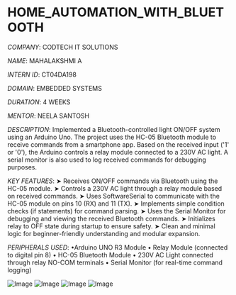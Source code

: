 # HOME_AUTOMATION_WITH_BLUETOOTH

*COMPANY*: CODTECH IT SOLUTIONS

*NAME*: MAHALAKSHMI A

*INTERN ID*: CT04DA198

*DOMAIN*: EMBEDDED SYSTEMS

*DURATION*: 4 WEEKS

*MENTOR*: NEELA SANTOSH

*DESCRIPTION*: Implemented a Bluetooth-controlled light ON/OFF system using an Arduino Uno. The project uses the HC-05 Bluetooth module to receive commands from a smartphone app. Based on the received input ('1' or '0'), the Arduino controls a relay module connected to a 230V AC light. A serial monitor is also used to log received commands for debugging purposes.

*KEY FEATURES*:
   ➤ Receives ON/OFF commands via Bluetooth using the HC-05 module.
   ➤ Controls a 230V AC light through a relay module based on received commands.
   ➤ Uses SoftwareSerial to communicate with the HC-05 module on pins 10 (RX) and 11 (TX).
   ➤ Implements simple condition checks (if statements) for command parsing.
   ➤ Uses the Serial Monitor for debugging and viewing the received Bluetooth commands.
   ➤ Initializes relay to OFF state during startup to ensure safety.
   ➤ Clean and minimal logic for beginner-friendly understanding and modular expansion.

*PERIPHERALS USED*:
  •Arduino UNO R3 Module
  • Relay Module (connected to digital pin 8)
  • HC-05 Bluetooth Module
  • 230V AC Light connected through relay NO-COM terminals
  • Serial Monitor (for real-time command logging)

![Image](https://github.com/user-attachments/assets/73ebfc97-bd63-433e-bf36-e39aef5ad2bc)
![Image](https://github.com/user-attachments/assets/be31e44a-1331-476b-ac76-67887d5cfdc0)
![Image](https://github.com/user-attachments/assets/217f360e-9e7f-4388-a6d7-b1cc257320c6)
![Image](https://github.com/user-attachments/assets/7fba5d0c-392e-414f-94ff-1b2b7a0749c7)

